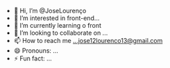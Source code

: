 - 👋 Hi, I’m @JoseLourenço
- 👀 I’m interested in front-end...
- 🌱 I’m currently learning o front
- 💞️ I’m looking to collaborate on ...
- 📫 How to reach me ...jose12lourenco13@gmail.com
- 😄 Pronouns: ...
- ⚡ Fun fact: ...

<!---
JoseLorem/JoseLorem is a ✨ special ✨ repository because its `README.md` (this file) appears on your GitHub profile.
You can click the Preview link to take a look at your changes.
--->
